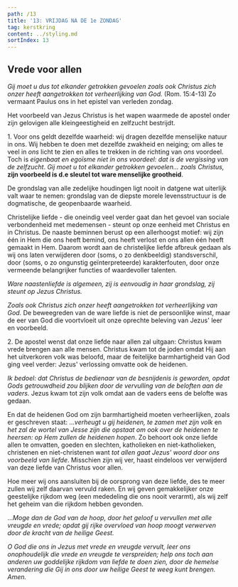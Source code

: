 ```yaml
---
path: /13
title: '13: VRIJDAG NA DE 1e ZONDAG'
tag: kerstkring
content: ../styling.md
sortIndex: 13
---
```


## Vrede voor allen

_Gij moet u dus tot elkander getrokken gevoelen zoals ook Christus zich onzer heeft aangetrokken tot verheerlijking van God._ (Rom. 15:4-13) Zo vermaant Paulus ons in het epistel van verleden zondag.

Het voorbeeld van Jezus Christus is het wapen waarmede de apostel onder zijn gelovigen alle kleingeestigheid en zelfzucht bestrijdt.

1\. Voor ons geldt dezelfde waarheid: wij dragen dezelfde menselijke natuur in ons. Wij hebben te doen met dezelfde zwakheid en neiging; om alles te veel in _ons_ licht te zien en alles te trekken in de richting van _ons_ voordeel. Toch is _eigenbaat en egoïsme niet in ons voordeel: dat is de vergissing van de zelfzucht_. _Gij moet u tot elkander getrokken gevoelen... zoals Christus,_ **zijn voorbeeld is d.e sleutel tot ware menselijke grootheid**.

De grondslag van alle zedelijke houdingen ligt nooit in datgene wat uiterlijk valt waar te nemen: grondslag van de diepste morele levensstructuur is de dogmatische, de geopenbaarde waarheid.

Christelijke liefde - die oneindig veel verder gaat dan het gevoel van sociale verbondenheid met medemensen - steunt op onze eenheid met Christus en in Christus. De naaste beminnen berust op een allerhoogst motief: wij zijn één in Hem die ons heeft bemind, ons heeft verlost en ons allen één heeft gemaakt in Hem. Daarom wordt aan de christelijke liefde afbreuk gedaan als wij ons laten verwijderen door (soms, o zo denkbeeldig) standsverschil, door (soms, o zo ongunstig geïnterpreteerde) karakterfouten, door onze vermeende belangrijker functies of waardevoller talenten.

_Ware naastenliefde is algemeen, zij is eenvoudig in haar grondslag, zij steunt op Jezus Christus._

_Zoals ook Christus zich onzer heeft aangetrokken tot verheerlijking van God._ De beweegreden van de ware liefde is niet de persoonlijke winst, maar de eer van God die voortvloeit uit onze oprechte beleving van Jezus' leer en voorbeeld.

2\. De apostel wenst dat onze liefde naar allen zal uitgaan: Christus kwam vrede brengen aan alle mensen. Christus kwam tot de joden omdat Hij aan het uitverkoren volk was beloofd, maar de feitelijke barmhartigheid van God ging veel verder: Jezus' verlossing omvatte ook de heidenen.

_Ik bedoel: dat Christus de bedienaar van de besnijdenis is geworden, opdat Gods getrouwdheid zou blijken door de vervulling van de beloften aan de vaders._ Jezus kwam tot zijn volk omdat aan de vaders eens de belofte was gedaan.

En dat de heidenen God om zijn barmhartigheid moeten verheerlijken, zoals er geschreven staat: ..._verheugt u gij heidenen, te zamen met zijn volk_ en _het zal de wortel van Jesse zijn die opstaat om ook over de heidenen te heersen: op Hem zullen de heidenen hopen_. Zo behoort ook onze liefde allen te omvatten, goeden en slechten, katholieken en niet-katholieken, christenen en niet-christenen want _tot allen gaat Jezus' woord door ons voorbeeld van liefde_. Misschien zijn wij ver, haast eindeloos ver verwijderd van deze liefde van Christus voor allen.

Hoe meer wij ons aansluiten bij de oorsprong van deze liefde, des te meer zullen wij zelf daarvan vervuld raken. En wij geven gemakkelijker onze geestelijke rijkdom weg (een mededeling die ons nooit verarmt), als wij zelf het geheim van die rijkdom hebben gevonden.

..._Moge dan de God van de hoop, door het geloof u vervullen met alle vreugde en vrede; opdat gij rijke overvloed van hoop moogt verwerven door de kracht van de heilige Geest._

_O God die ons in Jezus met vrede en vreugde vervult, leer ons onophoudelijk die vrede en vreugde te verspreiden; help ons toch aan anderen uw goddelijke rijkdom van liefde te doen zien, door de hemelse verandering die Gij in ons door uw heilige Geest te weeg kunt brengen. Amen._
